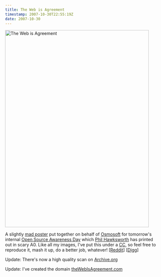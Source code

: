 ```yaml
---
title: The Web is Agreement
timestamp: 2007-10-30T22:55:19Z
date: 2007-10-30
---
```


<a href="http://www.flickr.com/photos/psd/1805709102/" title="The Web is Agreement by psd, on Flickr"><img src="http://farm3.static.flickr.com/2189/1805709102_4fc795431b_z.jpg" width="468" height="640" alt="The Web is Agreement" /></a>
<p>A slightly <a href="http://www.flickr.com/photos/psd/1805709102/">mad poster</a> put together on behalf of <a href="http://www.osmosoft.com" class="org">Osmosoft</a> for tomorrow's internal <a href="http://upcoming.yahoo.com/event/307756">Open Source Awareness Day</a> which <span class="vcard"><a href="http://www.hawksworx.com/journal/" rel="met colleague friend" class="fn url">Phil Hawksworth</a></span> has printed out in scary A0. Like all my images, I've put this under a <a href="http://creativecommons.org/licenses/by/3.0/">CC</a>, so feel free to reproduce it, mash it up, do a better job, whatever! [<a href="http://programming.reddit.com/info/5zi4u/comments/">Reddit</a>] [<a href="http://digg.com/design/The_Web_is_Agreement">Digg</a>] </p>
<p>Update: There's now a high quality scan on <a href="http://www.archive.org/details/TheWebIsAgreement">Archive.org</a></p>
<p>Update: I've created the domain <a href="http://thewebisagreement.com">theWebIsAgreement.com</a></p>